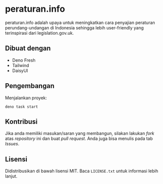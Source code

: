 # peraturan.info

peraturan.info adalah upaya untuk meningkatkan cara penyajian peraturan
perundang-undangan di Indonesia sehingga lebih user-friendly yang terinspirasi
dari legislation.gov.uk.

## Dibuat dengan

- Deno Fresh
- Tailwind
- DaisyUI

## Pengembangan

Menjalankan proyek:

```
deno task start
```

## Kontribusi

Jika anda memiliki masukan/saran yang membangun, silakan lakukan _fork_ atas
_repository_ ini dan buat _pull request_. Anda juga bisa menulis pada tab
_Issues_.

## Lisensi

Didistribusikan di bawah lisensi MIT. Baca `LICENSE.txt` untuk informasi lebih
lanjut.
